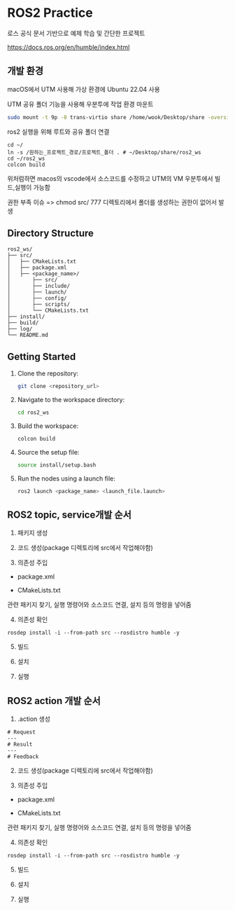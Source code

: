 <!-- @format -->

# ROS2 Practice

로스 공식 문서 기반으로 예제 학습 및 간단한 프로젝트

https://docs.ros.org/en/humble/index.html

## 개발 환경

macOS에서 UTM 사용해 가상 환경에 Ubuntu 22.04 사용

UTM 공유 폴더 기능을 사용해 우분투에 작업 환경 마운트

```sh
sudo mount -t 9p -0 trans-virtio share /home/wook/Desktop/share -oversion=9p2000.L
```

ros2 실행을 위해 루트와 공유 폴더 연결

```
cd ~/
ln -s /원하는_프로젝트_경로/프로젝트_폴더 . # ~/Desktop/share/ros2_ws
cd ~/ros2_ws
colcon build
```

위처럼하면 macos의 vscode에서 소스코드를 수정하고 UTM의 VM 우분투에서 빌드,실행이 가능함

권한 부족 이슈 => chmod src/ 777
디렉토리에서 폴더를 생성하는 권한이 없어서 발생

## Directory Structure

```
ros2_ws/
├── src/
│   ├── CMakeLists.txt
│   ├── package.xml
│   ├── <package_name>/
│       ├── src/
│       ├── include/
│       ├── launch/
│       ├── config/
│       ├── scripts/
│       └── CMakeLists.txt
├── install/
├── build/
├── log/
└── README.md
```

## Getting Started

1. Clone the repository:

   ```sh
   git clone <repository_url>
   ```

2. Navigate to the workspace directory:

   ```sh
   cd ros2_ws
   ```

3. Build the workspace:

   ```sh
   colcon build
   ```

4. Source the setup file:

   ```sh
   source install/setup.bash
   ```

5. Run the nodes using a launch file:
   ```sh
   ros2 launch <package_name> <launch_file.launch>
   ```

## ROS2 topic, service개발 순서

1. 패키지 생성

2. 코드 생성(package 디렉토리에 src에서 작업해야함)

3. 의존성 주입

- package.xml

- CMakeLists.txt

관련 패키지 찾기, 실행 명령어와 소스코드 연결, 설치 등의 명령을 넣어줌

4. 의존성 확인

```
rosdep install -i --from-path src --rosdistro humble -y
```

5. 빌드

6. 설치

7. 실행

## ROS2 action 개발 순서

1. .action 생성

```
# Request
---
# Result
---
# Feedback
```

2. 코드 생성(package 디렉토리에 src에서 작업해야함)

3. 의존성 주입

- package.xml

- CMakeLists.txt

관련 패키지 찾기, 실행 명령어와 소스코드 연결, 설치 등의 명령을 넣어줌

4. 의존성 확인

```
rosdep install -i --from-path src --rosdistro humble -y
```

5. 빌드

6. 설치

7. 실행
